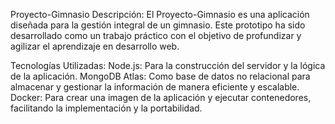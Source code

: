 Proyecto-Gimnasio
Descripción: El Proyecto-Gimnasio es una aplicación diseñada para la gestión integral de un gimnasio. Este prototipo ha sido desarrollado como un trabajo práctico con el objetivo de profundizar y agilizar el aprendizaje en desarrollo web.

Tecnologías Utilizadas:
Node.js: Para la construcción del servidor y la lógica de la aplicación.
MongoDB Atlas: Como base de datos no relacional para almacenar y gestionar la información de manera eficiente y escalable.
Docker: Para crear una imagen de la aplicación y ejecutar contenedores, facilitando la implementación y la portabilidad.

